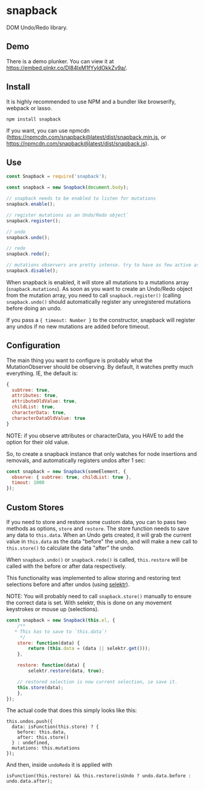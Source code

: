 # snapback

DOM Undo/Redo library.

## Demo

There is a demo plunker. You can view it at
<https://embed.plnkr.co/Dl84lxM1fYyldOkkZv9a/>.

## Install

It is highly recommended to use NPM and a bundler like browserify, webpack or
lasso.

```
npm install snapback
```

If you want, you can use npmcdn (<https://npmcdn.com/snapback@latest/dist/snapback.min.js>, or
<https://npmcdn.com/snapback@latest/dist/snapback.js>).

## Use

```js
const Snapback = require('snapback');

const snapback = new Snapback(document.body);

// snapback needs to be enabled to listen for mutations
snapback.enable();

// register mutations as an Undo/Redo object`
snapback.register();

// undo
snapback.undo();

// redo
snapback.redo();

// mutations observers are pretty intense. try to have as few active as possible
snapback.disable();
```

When snapback is enabled, it will store all mutations to a mutations array
(`snapback.mutations`). As soon as you want to create an Undo/Redo object from
the mutation array, you need to call `snapback.register()` (calling
`snapback.undo()` should automatically register any unregistered mutations
before doing an undo.

If you pass a `{ timeout: Number }` to the constructor, snapback will
register any undos if no new mutations are added before timeout.

## Configuration

The main thing you want to configure is probably what the MutationObserver
should be observing. By default, it watches pretty much everything. IE,
the default is:

```js
{
  subtree: true,
  attributes: true,
  attributeOldValue: true,
  childList: true,
  characterData: true,
  characterDataOldValue: true
}
```

NOTE: if you observe attributes or characterData, you HAVE to add the option
for their old value.

So, to create a snapback instance that only watches for node insertions
and removals, and automatically registers undos after 1 sec:

```js
const snapback = new Snapback(someElement, {
  observe: { subtree: true, childList: true },
  timout: 1000
});
```

## Custom Stores

If you need to store and restore some custom data, you can to pass two methods
as options, `store` and `restore`. The store function needs to save any data
to `this.data`. When an Undo gets created, it will grab the current value in
`this.data` as the data "before" the undo, and will make a new call to
`this.store()` to calculate the data "after" the undo.

When `snapback.undo()` or `snapback.redo()` is called, `this.restore` will be
called with the before or after data respectively.

This functionality was implemented to allow storing and restoring text
selections before and after undos (using [selektr](http://github.com/lohfu/selektr)).

NOTE: You will probably need to call `snapback.store()` manually to
ensure the correct data is set. With selektr, this is done on any movement
keystrokes or mouse up (selections).

```js
const snapback = new Snapback(this.el, {
	/**
   * This has to save to `this.data`!
	 */
	store: function(data) {
		return (this.data = (data || selektr.get()));
	},

	restore: function(data) {
		selektr.restore(data, true);

    // restored selection is now current selection, ie save it.
    this.store(data);
	},
});
```

The actual code that does this simply looks like this:

```
this.undos.push({
  data: isFunction(this.store) ? {
    before: this.data,
    after: this.store()
  } : undefined,
  mutations: this.mutations
});
```

And then, inside `undoRedo` it is applied with

```
isFunction(this.restore) && this.restore(isUndo ? undo.data.before : undo.data.after);
```
